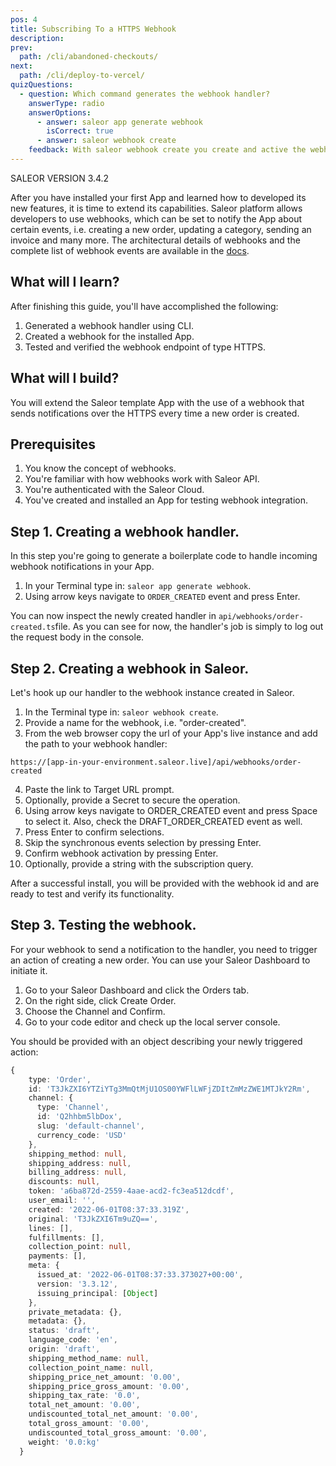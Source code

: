 ```yaml
---
pos: 4
title: Subscribing To a HTTPS Webhook
description:
prev:
  path: /cli/abandoned-checkouts/
next:
  path: /cli/deploy-to-vercel/
quizQuestions:
  - question: Which command generates the webhook handler?
    answerType: radio
    answerOptions:
      - answer: saleor app generate webhook
        isCorrect: true
      - answer: saleor webhook create
    feedback: With saleor webhook create you create and active the webhook at Saleor.
---
```


SALEOR VERSION
3.4.2

After you have installed your first App and learned how to developed its new features, it is time to extend its capabilities. Saleor platform allows developers to use webhooks, which can be set to notify the App about certain events, i.e. creating a new order, updating a category, sending an invoice and many more. The architectural details of webhooks and the complete list of webhook events are available in the [docs](https://docs.saleor.io/docs/3.x/developer/extending/apps/asynchronous-webhooks).

## What will I learn?

After finishing this guide, you'll have accomplished the following:

1. Generated a webhook handler using CLI.
2. Created a webhook for the installed App.
3. Tested and verified the webhook endpoint of type HTTPS.

## What will I build?

You will extend the Saleor template App with the use of a webhook that sends notifications over the HTTPS every time a new order is created.

## Prerequisites

1. You know the concept of webhooks.
2. You're familiar with how webhooks work with Saleor API.
3. You're authenticated with the Saleor Cloud.
4. You've created and installed an App for testing webhook integration.

## Step 1. Creating a webhook handler.

In this step you're going to generate a boilerplate code to handle incoming webhook notifications in your App.

1. In your Terminal type in: `saleor app generate webhook`.
2. Using arrow keys navigate to `ORDER_CREATED` event and press Enter.

You can now inspect the newly created handler in `api/webhooks/order-created.ts`file. As you can see for now, the handler's job is simply to log out the request body in the console.

## Step 2. Creating a webhook in Saleor.

Let's hook up our handler to the webhook instance created in Saleor.

1. In the Terminal type in: `saleor webhook create`.
2. Provide a name for the webhook, i.e. "order-created".
3. From the web browser copy the url of your App's live instance and add the path to your webhook handler:

`https://[app-in-your-environment.saleor.live]/api/webhooks/order-created`

4. Paste the link to Target URL prompt.
5. Optionally, provide a Secret to secure the operation.
6. Using arrow keys navigate to ORDER_CREATED event and press Space to select it. Also, check the DRAFT_ORDER_CREATED event as well.
7. Press Enter to confirm selections.
8. Skip the synchronous events selection by pressing Enter.
9. Confirm webhook activation by pressing Enter.
10. Optionally, provide a string with the subscription query.

After a successful install, you will be provided with the webhook id and are ready to test and verify its functionality.

## Step 3. Testing the webhook.

For your webhook to send a notification to the handler, you need to trigger an action of creating a new order. You can use your Saleor Dashboard to initiate it.

1. Go to your Saleor Dashboard and click the Orders tab.
2. On the right side, click Create Order.
3. Choose the Channel and Confirm.
4. Go to your code editor and check up the local server console.

You should be provided with an object describing your newly triggered action:

```ts
{
    type: 'Order',
    id: 'T3JkZXI6YTZiYTg3MmQtMjU1OS00YWFlLWFjZDItZmMzZWE1MTJkY2Rm',
    channel: {
      type: 'Channel',
      id: 'Q2hhbm5lbDox',
      slug: 'default-channel',
      currency_code: 'USD'
    },
    shipping_method: null,
    shipping_address: null,
    billing_address: null,
    discounts: null,
    token: 'a6ba872d-2559-4aae-acd2-fc3ea512dcdf',
    user_email: '',
    created: '2022-06-01T08:37:33.319Z',
    original: 'T3JkZXI6Tm9uZQ==',
    lines: [],
    fulfillments: [],
    collection_point: null,
    payments: [],
    meta: {
      issued_at: '2022-06-01T08:37:33.373027+00:00',
      version: '3.3.12',
      issuing_principal: [Object]
    },
    private_metadata: {},
    metadata: {},
    status: 'draft',
    language_code: 'en',
    origin: 'draft',
    shipping_method_name: null,
    collection_point_name: null,
    shipping_price_net_amount: '0.00',
    shipping_price_gross_amount: '0.00',
    shipping_tax_rate: '0.0',
    total_net_amount: '0.00',
    undiscounted_total_net_amount: '0.00',
    total_gross_amount: '0.00',
    undiscounted_total_gross_amount: '0.00',
    weight: '0.0:kg'
  }
```
